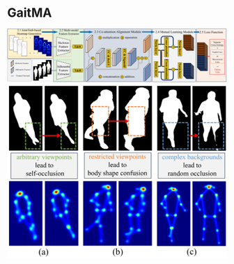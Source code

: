 # GaitMA
<div align="center">
  <img src="/Image/pipeline.jpg">
</div>
<div align="center">
  <img src="/Image/figure 1.jpg">
</div>

